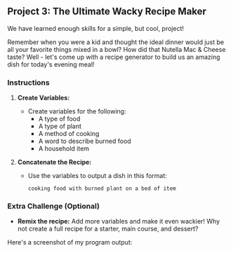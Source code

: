 ## Project 3: The Ultimate Wacky Recipe Maker

We have learned enough skills for a simple, but cool, project!

Remember when you were a kid and thought the ideal dinner would just be all your favorite things mixed in a bowl? How did that Nutella Mac & Cheese taste? Well - let's come up with a recipe generator to build us an amazing dish for today's evening meal!

### Instructions

1. **Create Variables:**
    - Create variables for the following:
        - A type of food
        - A type of plant
        - A method of cooking
        - A word to describe burned food
        - A household item

2. **Concatenate the Recipe:**
    - Use the variables to output a dish in this format:
      ```
      cooking food with burned plant on a bed of item
      ```

### Extra Challenge (Optional)

- **Remix the recipe:** Add more variables and make it even wackier! Why not create a full recipe for a starter, main course, and dessert?

Here's a screenshot of my program output:
